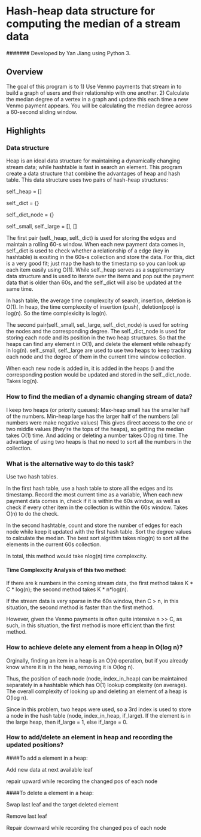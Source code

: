 # Hash-heap data structure for computing the median of a stream data

####### Developed by Yan Jiang using Python 3.

## Overview
The goal of this program is to 1) Use Venmo payments that stream in to build a graph of users and their relationship with one another. 2) Calculate the median degree of a vertex in a graph and update this each time a new Venmo payment appears. You will be calculating the median degree across a 60-second sliding window.

## Highlights

### Data structure
Heap is an ideal data structure for maintaining a dynamically changing stream data; while hashtable is fast in search an element. This program create a data structure that combine the advantages of heap and hash table. This data structure uses two pairs of hash-heap structures:

self._heap = []

self._dict = {}

self._dict_node = {}

self._small, self._large = [], []

The first pair (self._heap, self._dict) is used for storing the edges and maintain a rolling 60-s window. When each new payment data comes in, self._dict is used to check whether a relationship of a edge  (key in hashtable) is exsiting in the 60s-s collection and store the data. For this, dict is a very good fit; just map the hash to the timestamp so you can look up each item easily using O[1]. While self._heap serves as a supplementary data structure and is used to iterate over the items and pop out the payment data that is older than 60s, and the self._dict will also be updated at the same time. 

In hash table, the average time complexcity of search, insertion, deletion is O(1). In heap, the time complexcity of insertion (push), deletion(pop) is log(n). So the time complexicity is log(n). 

The second pair(self._small, sel._large, self._dict_node) is used for sotring the nodes and the corresponding degree. The self._dict_node is used for storing each node and its position in the two heap structures. So that the heaps can find any element in O(1), and delete the element while reheapify in log(n).   self._small, self._large are used to use two heaps to keep tracking each node and the degree of them in the current time window collection. 

When each new node is added in, it is added in the heaps () and the corresponding postion would be updated and stored in the self._dict_node. Takes log(n).

 
### How to find the median of a dynamic changing stream of data?

I keep two heaps (or priority queues): Max-heap small has the smaller half of the numbers.
Min-heap large has the larger half of the numbers (all numbers were make negative values)
This gives direct access to the one or two middle values (they're the tops of the heaps), so getting the median takes O(1) time. And adding or deleting a number takes O(log n) time. The advantage of using two heaps is that no need to sort all the numbers in the collection.

### What is the alternative way to do this task? 
Use two hash tables. 

In the first hash table, use a hash table to store all the edges and its timestamp. Record the most current time as a variable, When each new payment data comes in, check if it is within the 60s window, as well as check if every other item in the collection is within the 60s window. Takes O(n) to do the check. 

In the second hashtable, count and store the number of edges for each node while keep it updated with the first hash table. Sort the degree values to calculate the median. The best sort algrithm takes nlog(n) to sort all the elements in the current 60s collection. 

In total, this method would take nlog(n) time complexcity. 

#### Time Complexcity Analysis of this two method: 
If there are k numbers in the coming stream data, the first method takes K * C * log(n); the second method takes K * n*log(n). 

If the stream data is very sparse in the 60s window, then C > n, in this situation, the second method is faster than the first method. 

However, given the Venmo payments is often quite intensive n >> C, as such, in this situation, the first method is more efficient than the first method. 



### How to achieve delete any element from a heap in O(log n)?
Orginally, finding an item in a heap is an O(n) operation, but if you already know where it is in the heap, removing it is O(log n).

Thus, the position of each node (node, index_in_heap) can be maintained separately in a hashtable which has O(1) lookup complexity (on average). The overall complexity of looking up and deleting an element of a heap is O(log n).

Since in this problem, two heaps were used, so a 3rd index is used to store a node in the hash table (node, index_in_heap, if_large). If the element is in the large heap, then if_large = 1, else if_large = 0. 




### How to add/delete an element in heap and recording the updated positions?

####To add a element in a heap: 

Add new data at next available leaf

repair upward while recording the changed pos of each node


####To delete a element in a heap: 

Swap last leaf and the target deleted element  

Remove last leaf 

Repair downward while recording the changed pos of each node



